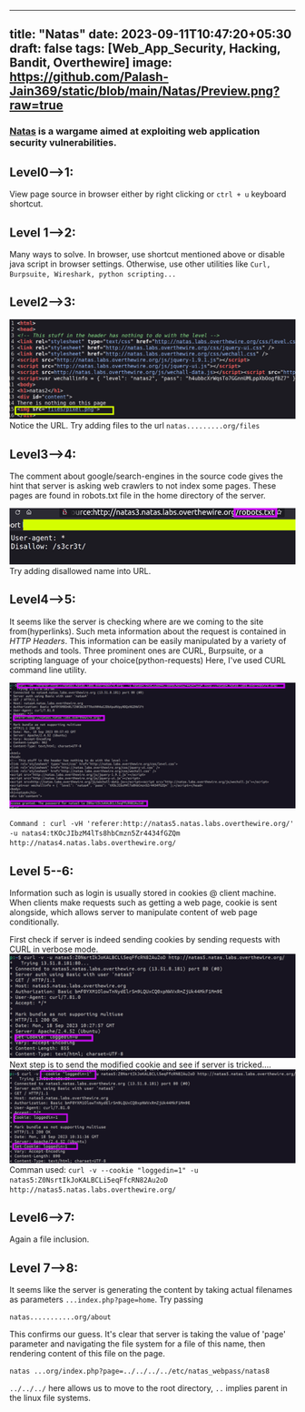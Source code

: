 ---
title: "Natas"
date: 2023-09-11T10:47:20+05:30
draft: false
tags: [Web_App_Security, Hacking, Bandit, Overthewire]
image: https://github.com/Palash-Jain369/static/blob/main/Natas/Preview.png?raw=true
----
### [Natas](https://overthewire.org/wargames/natas/) is a wargame aimed at exploiting web application security vulnerabilities.

## Level0-->1:
View page source in browser either by right clicking or `ctrl + u` keyboard shortcut.

## Level 1-->2:
Many ways to solve. In browser, use shortcut mentioned above or disable java script in browser settings. Otherwise, use other utilities like `Curl, Burpsuite, Wireshark, python scripting... `

## Level2-->3:
![](https://github.com/Palash-Jain369/static/blob/main/Natas/Lvl2_natas.png?raw=true)Notice the URL. Try adding files to the url
`natas.........org/files`

## Level3-->4:
The comment about google/search-engines in the source code gives the hint that server is asking web crawlers to not index some pages. These pages are found in robots.txt file in the home directory of the server.

![](https://github.com/Palash-Jain369/static/blob/main/Natas/Lvl3.png?raw=true)Try adding disallowed name into URL.

## Level4-->5:
It seems like the server is checking where are we coming to the site from(hyperlinks). Such meta information about the request is contained in *HTTP Headers*. This information can be easily manipulated by a variety of methods and tools. Three prominent ones are CURL, Burpsuite, or a scripting language of your choice(python-requests) Here, I've used CURL command line utility.

![](https://github.com/Palash-Jain369/static/blob/main/Natas/Lvl5.png?raw=true)

`Command : curl -vH 'referer:http://natas5.natas.labs.overthewire.org/' -u natas4:tKOcJIbzM4lTs8hbCmzn5Zr4434fGZQm http://natas4.natas.labs.overthewire.org/`

## Level 5--6:
Information such as login is usually stored in cookies @ client machine. When clients make requests such as getting a web page, cookie is sent alongside, which allows server to manipulate content of web page conditionally. 

First check if server is indeed sending cookies by sending requests with CURL in verbose mode.
![](https://github.com/Palash-Jain369/static/blob/main/Natas/Lvl6_1.png?raw=true)Next step is to send the modified cookie and see if server is tricked....
![](https://github.com/Palash-Jain369/static/blob/main/Natas/Lvl6_2.png?raw=true)Comman used: 
`curl -v --cookie "loggedin=1" -u natas5:Z0NsrtIkJoKALBCLi5eqFfcRN82Au2oD http://natas5.natas.labs.overthewire.org/`

## Level6-->7:
Again a file inclusion.

## Level 7-->8:
It seems like the server is generating the content by taking actual filenames as parameters `...index.php?page=home`. Try passing 
```
natas...........org/about

```
This confirms our guess. It's clear that server is taking the value of 'page' parameter and navigating the file system for a file of this name, then rendering content of this file on the page.

```
natas ...org/index.php?page=../../../../etc/natas_webpass/natas8
```
`../../../` here allows us to move to the root directory, `..` implies parent in the linux file systems.


